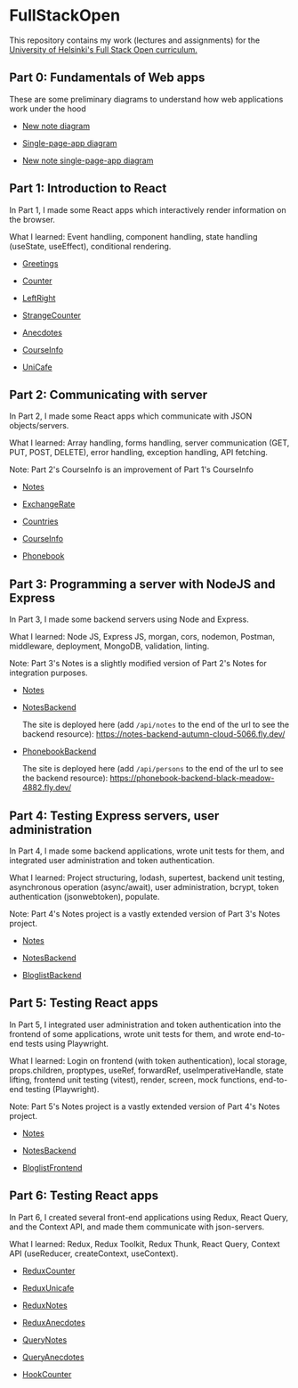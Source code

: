 # FullStackOpen

This repository contains my work (lectures and assignments) for the [University of Helsinki's Full Stack Open curriculum.](https://fullstackopen.com/en)

## Part 0: Fundamentals of Web apps

These are some preliminary diagrams to understand how web applications work under the hood

- [New note diagram](./Part0/0.4.new-note-diagram.md)

- [Single-page-app diagram](./Part0/0.5.spa-diagram.md)

- [New note single-page-app diagram](./Part0/0.6.new-note-spa-diagram.md)

## Part 1: Introduction to React

In Part 1, I made some React apps which interactively render information on the browser.

What I learned: Event handling, component handling, state handling (useState, useEffect), conditional rendering.

- [Greetings](./Part1/lectures/greetings/)

- [Counter](./Part1/lectures/counter/)

- [LeftRight](./Part1/lectures/leftright/)

- [StrangeCounter](./Part1/lectures/strangecounter/)

- [Anecdotes](./Part1/exercises/anecdotes/)

- [CourseInfo](./Part1/exercises/courseinfo/)

- [UniCafe](./Part1/exercises/unicafe/)

## Part 2: Communicating with server

In Part 2, I made some React apps which communicate with JSON objects/servers.

What I learned: Array handling, forms handling, server communication (GET, PUT, POST, DELETE), error handling, exception handling, API fetching.

Note: Part 2's CourseInfo is an improvement of Part 1's CourseInfo

- [Notes](./Part2/lectures/notes/)

- [ExchangeRate](./Part2/lectures/exchangerate/)

- [Countries](./Part2/exercises/countries/)

- [CourseInfo](./Part2/exercises/courseinfo/)

- [Phonebook](./Part2/exercises/phonebook/)

## Part 3: Programming a server with NodeJS and Express

In Part 3, I made some backend servers using Node and Express.

What I learned: Node JS, Express JS, morgan, cors, nodemon, Postman, middleware, deployment, MongoDB, validation, linting.

Note: Part 3's Notes is a slightly modified version of Part 2's Notes for integration purposes.

- [Notes](./Part3/lectures/notes/)

- [NotesBackend](./Part3/lectures/notes-backend/)

  The site is deployed here (add `/api/notes` to the end of the url to see the backend resource): https://notes-backend-autumn-cloud-5066.fly.dev/

- [PhonebookBackend](./Part3/exercises/phonebook-backend/)

  The site is deployed here (add `/api/persons` to the end of the url to see the backend resource): https://phonebook-backend-black-meadow-4882.fly.dev/

## Part 4: Testing Express servers, user administration

In Part 4, I made some backend applications, wrote unit tests for them, and integrated user administration and token authentication.

What I learned: Project structuring, lodash, supertest, backend unit testing, asynchronous operation (async/await), user administration, bcrypt, token authentication (jsonwebtoken), populate.

Note: Part 4's Notes project is a vastly extended version of Part 3's Notes project.

- [Notes](./Part4/lectures/notes/)

- [NotesBackend](./Part4/lectures/notes-backend/)

- [BloglistBackend](./Part4/exercises/bloglist-backend/)

## Part 5: Testing React apps

In Part 5, I integrated user administration and token authentication into the frontend of some applications, wrote unit tests for them, and wrote end-to-end tests using Playwright.

What I learned: Login on frontend (with token authentication), local storage, props.children, proptypes, useRef, forwardRef, useImperativeHandle, state lifting, frontend unit testing (vitest), render, screen, mock functions, end-to-end testing (Playwright).

Note: Part 5's Notes project is a vastly extended version of Part 4's Notes project.

- [Notes](./Part5/lectures/notes/)

- [NotesBackend](./Part5/lectures/notes-backend/)

- [BloglistFrontend](./Part5/exercises/bloglist-frontend/)

## Part 6: Testing React apps

In Part 6, I created several front-end applications using Redux, React Query, and the Context API, and made them communicate with json-servers.

What I learned: Redux, Redux Toolkit, Redux Thunk, React Query, Context API (useReducer, createContext, useContext).

- [ReduxCounter](./Part6/lectures/redux-counter/)

- [ReduxUnicafe](./Part6/exercises/redux-unicafe/)

- [ReduxNotes](./Part6/lectures/redux-notes/)

- [ReduxAnecdotes](./Part6/exercises/redux-anecdotes/)

- [QueryNotes](./Part6/lectures/query-notes/)

- [QueryAnecdotes](./Part6/exercises/query-anecdotes/)

- [HookCounter](./Part6/lectures/hook-counter/)
